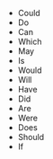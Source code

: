- Could 
- Do 
- Can
- Which
- May 
- Is 
- Would 
- Will 
- Have 
- Did 
- Are
- Were
- Does
- Should
- If